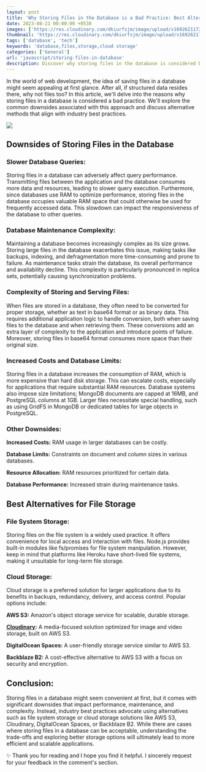 ```yaml
---
layout: post
title: 'Why Storing Files in the Database is a Bad Practice: Best Alternatives'
date: 2023-08-21 00:00:00 +0530
images: ['https://res.cloudinary.com/dkiurfsjm/image/upload/v1692621172/file-storage-in-database_xbwidi.jpg']
thumbnail: 'https://res.cloudinary.com/dkiurfsjm/image/upload/v1692621749/general-tech_nou1q6.jpg'
tags: ['database', 'tech']
keywords: 'database,files,storage,cloud storage'
categories: ['General']
url: 'javascript/storing-files-in-database'
description: Discover why storing files in the database is considered bad practice. Learn about the downsides that impact performance, maintenance, and complexity. Explore alternative approaches for better file management.
---
```


In the world of web development, the idea of saving files in a database might seem appealing at first glance. After all, if structured data resides there, why not files too?  In this article, we'll delve into the reasons why storing files in a database is considered a bad practice. We'll explore the common downsides associated with this approach and discuss alternative methods that align with industry best practices.

![](https://res.cloudinary.com/dkiurfsjm/image/upload/v1692621172/file-storage-in-database_xbwidi.jpg)

## Downsides of Storing Files in the Database

### Slower Database Queries:

Storing files in a database can adversely affect query performance. Transmitting files between the application and the database consumes more data and resources, leading to slower query execution. Furthermore, since databases use RAM to optimize performance, storing files in the database occupies valuable RAM space that could otherwise be used for frequently accessed data. This slowdown can impact the responsiveness of the database to other queries.

### Database Maintenance Complexity:

Maintaining a database becomes increasingly complex as its size grows. Storing large files in the database exacerbates this issue, making tasks like backups, indexing, and defragmentation more time-consuming and prone to failure. As maintenance tasks strain the database, its overall performance and availability decline. This complexity is particularly pronounced in replica sets, potentially causing synchronization problems.

### Complexity of Storing and Serving Files:

When files are stored in a database, they often need to be converted for proper storage, whether as text in base64 format or as binary data. This requires additional application logic to handle conversion, both when saving files to the database and when retrieving them. These conversions add an extra layer of complexity to the application and introduce points of failure. Moreover, storing files in base64 format consumes more space than their original size.

### Increased Costs and Database Limits:

Storing files in a database increases the consumption of RAM, which is more expensive than hard disk storage. This can escalate costs, especially for applications that require substantial RAM resources. Database systems also impose size limitations; MongoDB documents are capped at 16MB, and PostgreSQL columns at 1GB. Larger files necessitate special handling, such as using GridFS in MongoDB or dedicated tables for large objects in PostgreSQL.

### Other Downsides:

**Increased Costs:** RAM usage in larger databases can be costly.

**Database Limits:** Constraints on document and column sizes in various databases.

**Resource Allocation:** RAM resources prioritized for certain data.

**Database Performance:** Increased strain during maintenance tasks.

## Best Alternatives for File Storage

### File System Storage:

Storing files on the file system is a widely used practice. It offers convenience for local access and interaction with files. Node.js provides built-in modules like fs/promises for file system manipulation. However, keep in mind that platforms like Heroku have short-lived file systems, making it unsuitable for long-term file storage.

### Cloud Storage:

Cloud storage is a preferred solution for larger applications due to its benefits in backups, redundancy, delivery, and access control. Popular options include:

**AWS S3:** Amazon's object storage service for scalable, durable storage.

**[Cloudinary](https://cloudinary.com):** A media-focused solution optimized for image and video storage, built on AWS S3.

**DigitalOcean Spaces:** A user-friendly storage service similar to AWS S3.

**Backblaze B2:** A cost-effective alternative to AWS S3 with a focus on security and encryption.

## Conclusion:

Storing files in a database might seem convenient at first, but it comes with significant downsides that impact performance, maintenance, and complexity. Instead, industry best practices advocate using alternatives such as file system storage or cloud storage solutions like AWS S3, Cloudinary, DigitalOcean Spaces, or Backblaze B2. While there are cases where storing files in a database can be acceptable, understanding the trade-offs and exploring better storage options will ultimately lead to more efficient and scalable applications.

✨ Thank you for reading and I hope you find it helpful. I sincerely request for your feedback in the comment's section.
